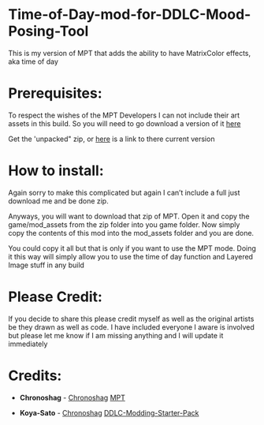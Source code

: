# Time-of-Day-mod-for-DDLC-Mood-Posing-Tool
This is my version of MPT that adds the ability to have MatrixColor effects, aka time of day

# Prerequisites:
 
To respect the wishes of the MPT Developers I can not include their art assets in this build. So you will need to go download a version of it [here](https://www.reddit.com/r/DDLCMods/comments/emennq/mood_posing_tool_mpt_v10_release_for_ddlc_modding/)

Get the 'unpacked" zip, or [here](https://drive.google.com/drive/folders/136KBThnImX3qABRlMO8YKykM5gtLI_6x) is a link to there current version



# How to install:

Again sorry to make this complicated but again I can’t include a full just download me and be done zip.

Anyways, you will want to download that zip of MPT. Open it and copy the game/mod_assets from the zip folder into you game folder. Now simply copy the contents of this mod into the mod_assets folder and you are done. 

You could copy it all but that is only if you want to use the MPT mode. Doing it this way will simply allow you to use the time of day function and Layered Image stuff in any build


# Please Credit:
If you decide to share this please credit myself as well as the original artists be they drawn as well as code. 
I have included everyone I aware is involved but please let me know if I am missing anything and I will update it immediately 



# Credits:
- **Chronoshag** - [Chronoshag](https://www.reddit.com/user/chronoshag/) [MPT](https://www.reddit.com/r/DDLCMods/comments/emennq/mood_posing_tool_mpt_v10_release_for_ddlc_modding/)


- **Koya-Sato** - [Chronoshag](https://github.com/Koya-Sato) [DDLC-Modding-Starter-Pack](https://github.com/Koya-Sato/DDLC-Modding-Starter-Pack)


